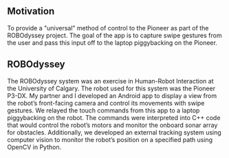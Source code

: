 ## Motivation

To provide a "universal" method of control to the Pioneer as part of the ROBOdyssey project.
The goal of the app is to capture swipe gestures from the user and pass this input off to the laptop piggybacking on the Pioneer.

## ROBOdyssey
The ROBOdyssey system was an exercise in Human-Robot Interaction at the University of Calgary.
The robot used for this system was the Pioneer P3-DX. My partner and I developed an Android app to display a view from the robot’s front-facing camera and control its movements with swipe gestures.
We relayed the touch commands from this app to a laptop piggybacking on the robot.
The commands were interpreted into C++ code that would control the robot’s motors and monitor the onboard sonar array for obstacles. Additionally, we developed an external tracking system using computer vision to monitor the robot’s position on a specified path using OpenCV in Python.
